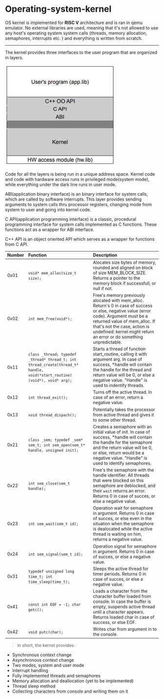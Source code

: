 # Operating-system-kernel

OS kernel is implemented for **RISC V** architecture and is ran in qemu emulator. No external libraries are used, meaning that it's not allowed to use any host's operating system system calls (threads, memory allocation, semaphores, interrupts etc. ) and everything is written from scratch.

---

The kernel provides three interfaces to the user program that are organized in layers.

![Layers Image](https://github.com/Ognjenjebot/Operating-system-kernel/blob/main/Layers.jpg?raw=true)

Code for all the layers is being run in a unique address space. Kernel code and code with hardware access runs in privileged mode(system mode), while everything under the dark line runs in user mode.

ABI(application binary interface) is an binary interface for system calls, which are called by software interrupts. This layer provides sending arguments to system calls thru processor registers, changing mode from system to user and going into kernel code.

C API(application programming interface) is a classic, procedural programming interface for system calls implemented as C functions. These functions act as a wrapper for ABI interface.

C++ API is an object oriented API which serves as a wrapper for functions from C API.

| Number | Function                                                                                                                 | Description                                                                                                                                                                                                                                                                    |
| :----- | :----------------------------------------------------------------------------------------------------------------------- | :----------------------------------------------------------------------------------------------------------------------------------------------------------------------------------------------------------------------------------------------------------------------------- |
| 0x01   | `void* mem_alloc(size_t size);`                                                                                          | Alocates size bytes of memory, rounded and aligned on block of size MEM_BLOCK_SIZE. Returns a pointer to the memory block if successfull, or null if not.                                                                                                                      |
| 0x02   | `int mem_free(void*);`                                                                                                   | Free's memory previously alocated with mem_alloc. Return's 0 in case of success or else, negative value (error code). Argument must be a returned value of mem_alloc. If that's not the case, action is undefined: kernel might return an error or do something unpredictable. |
| 0x11   | `class _thread; typedef _thread* thread_t; int thread_create(thread_t* handle, void(*start_routine)(void*), void* arg);` | Starts a thread of function start_routine, calling it with argument arg. In case of success, \*handle will contain the handle for the thread and return value will be 0, or else a negative value. "Handle" is used to indentify threads.                                      |
| 0x12   | `int thread_exit(); `                                                                                                    | Turns off the active thread. In case of an error, return a negative value.                                                                                                                                                                                                     |
| 0x13   | `void thread_dispach();`                                                                                                 | Potentially takes the processor from active thread and gives it to some other thread.                                                                                                                                                                                          |
| 0x21   | `class _sem; typedef _sem* sem_t; int sem_open(sem_t* handle, unsigned init);`                                           | Creates a semaphore with an initial value of init. In case of success, \*handle will contain the handle for the semaphore and the return value will be 0, or else, return would be a negative value. "Handle" is used to identify semaphores.                                  |
| 0x22   | `int sem_close(sem_t handle);`                                                                                           | Free's the semaphore with the handle identifier. All threads that were blocked on this semaphore are deblocked, and their `wait` returns an error. Returns 0 in case of succes, or else a negative value.                                                                      |
| 0x23   | `int sem_wait(sem_t id);`                                                                                                | Operation wait for semaphore in argument. Returns 0 in case of succes, or else even in the situation when the semaphore is dealocated while the active thread is waiting on him, returns a negative value.                                                                     |
| 0x24   | `int sem_signal(sem_t id);`                                                                                              | Operation signal for semaphore in argument. Returns 0 in case of succes, or else a negative value.                                                                                                                                                                             |
| 0x31   | `typedef unsigned long time_t; int time_sleep(time_t);`                                                                  | Sleeps the active thread for timer periods. Returns 0 in case of succes, or else a negative value.                                                                                                                                                                             |
| 0x41   | `const int EOF = -1; char getc();`                                                                                       | Loads a character from the character buffer loaded from console. In case the buffer is empty, suspends active thread until a character appears. Returns loaded char in case of success, or else EOF.                                                                           |
| 0x42   | `void putc(char);`                                                                                                       | Writes char from argument in to the console.                                                                                                                                                                                                                                   |

> In short, the kernel provides:

- Synchronous context change
- Asynchronous context change
- Two modes, system and user mode
- Interrupt handling
- Fully implemented threads and semaphores
- Memory allocation and deallocation (yet to be implemented)
- Thread sleep method
- Collecting characters from console and writing them on it
